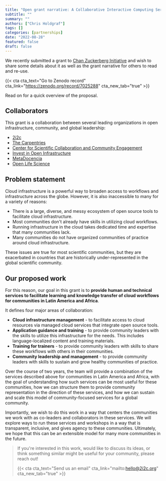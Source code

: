 ```yaml
---
title: "Open grant narrative: A Collaborative Interactive Computing Service Model for Global Communities"
subtitle: ""
summary: ""
authors: ["Chris Holdgraf"]
tags: []
categories: [partnerships]
date: "2022-08-28"
featured: false
draft: false
---
```



We recently submitted a grant to [Chan Zuckerberg Initiative](https://chanzuckerberg.com/) and wish to share some details about it as well as the grant narrative for others to read and re-use.

{{< cta cta_text="Go to Zenodo record" cta_link="https://zenodo.org/record/7025288" cta_new_tab="true" >}}

Read on for a quick overview of the proposal.

## Collaborators

This grant is a collaboration between several leading organizations in open infrastructure, community, and global leadership:

- [2i2c](https://2i2c.org)
- [The Carpentries](https://carpentries.org/about/)
- [Center for Scientific Collaboration and Community Engagement](https://www.cscce.org/)
- [Invest in Open Infrastructure](https://investinopen.org/)
- [MetaDocencia](https://www.metadocencia.org/)
- [Open Life Science](https://openlifesci.org/)

## Problem statement

Cloud infrastructure is a powerful way to broaden access to workflows and infrastructure across the globe.
However, it is also inaccessible to many for a variety of reasons:

- There is a large, diverse, and messy ecosystem of open source tools to facilitate cloud infrastructure.
- Most communities don't already have skills in utilizing cloud workflows.
- Running infrastructure in the cloud takes dedicated time and expertise that many communities lack.
- Many communities do not have organized communities of practice around cloud infrastructure.

These issues are true for most scientific communities, but they are exacerbated in countries that are historically under-represented in the global scientific community.

## Our proposed work

For this reason, our goal in this grant is to **provide human and technical services to facilitate learning and knowledge transfer of cloud workflows for communities in Latin America and Africa**.

It defines four major areas of collaboration:

- **Cloud infrastructure management** - to facilitate access to cloud resources via managed cloud services that integrate open source tools.
- **Application guidance and training** - to provide community leaders with the skills to utilize this infrastructure for the needs. This includes language-localized content and training materials.
- **Training for trainers** - to provide community leaders with skills to share these workflows with others in their communities.
- **Community leadership and management** - to provide community leaders with skills to sustain and grow healthy communities of practice.

Over the course of two years, the team will provide a combination of the services described above for communities in Latin America and Africa, with the goal of understanding how such services can be most useful for these communities, how we can structure them to provide community representation in the direction of these services, and how we can sustain and scale this model of community-focused services for a global community.

Importantly, we wish to do this work in a way that centers the communities we work with as co-leaders and collaborators in these services.
We will explore ways to run these services and workshops in a way that is transparent, inclusive, and gives agency to these communities.
Ultimately, we hope that this can be an extensible model for many more communities in the future.

> If you're interested in this work, would like to discuss its ideas, or think something similar might be useful for your community, please reach out!
> 
> {{< cta cta_text="Send us an email" cta_link="mailto:hello@2i2c.org" cta_new_tab="true" >}}
